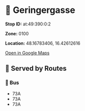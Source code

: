 # 🚉 Geringergasse


**Stop ID:** at:49:390:0:2

**Zone:** 0100

**Location:** 48.16783406, 16.42612616

[Open in Google Maps](https://www.google.com/maps?q=48.16783406,16.42612616)

## 🚆 Served by Routes

### 🚌 Bus
- 73A
- 73A
- 73A